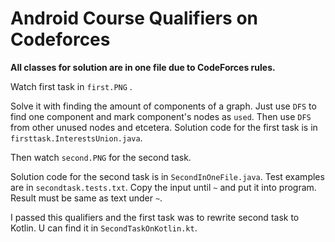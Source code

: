 # Android Course Qualifiers on Codeforces
<b>All classes for solution are in one file due to CodeForces rules.</b>

Watch first task in ```first.PNG``` .

Solve it with finding the amount of components of a graph. Just use ```DFS```
to find one component and mark component's nodes as ```used```. Then use ```DFS``` from other unused nodes and etcetera.
Solution code for the first task is in ```firsttask.InterestsUnion.java```. 

Then watch ```second.PNG``` for the second task.

Solution code for the second task is in ```SecondInOneFile.java```. 
Test examples are in ```secondtask.tests.txt```. Copy the input until ```~``` and put it into program. Result must be
same as text under ```~```.

I passed this qualifiers and the first task was to rewrite second task to Kotlin.
U can find it in ```SecondTaskOnKotlin.kt```.